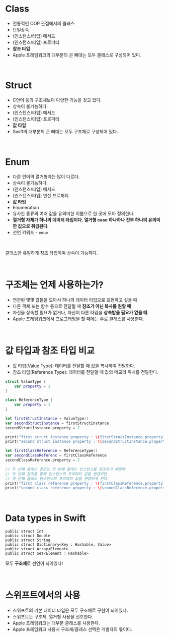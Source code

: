 # Class

- 전통적인 OOP 관점에서의 클래스
- 단일상속
- (인스턴스/타입) 메서드
- (인스턴스/타입) 프로퍼티
- **참조 타입**
- Apple 프레임워크의 대부분의 큰 뼈대는 모두 클래스로 구성되어 있다.

<br>

# Struct

- C언어 등의 구조체보다 다양한 기능을 갖고 있다.
- 상속이 불가능하다.
- (인스턴스/타입) 메서드
- (인스턴스/타입) 프로퍼티
- **값 타입**
- Swift의 대부분의 큰 뼈대는 모두 구조체로 구성되어 있다.

<br>

# Enum

- 다른 언어의 열거형과는 많이 다르다.
- 상속이 불가능하다.
- (인스턴스/타입) 메서드
- (인스턴스/타입) 연산 프로퍼티
- **값 타입**
- Enumeration
- 유사한 종류의 여러 값을 유의미한 이름으로 한 곳에 모아 정의한다.
- **열거형 자체가 하나의 데이터 타입이다. 열거형 case 하나하나 전부 하나의 유의미한 값으로 취급된다.**
- 선언 키워드 - `enum`

<br>

클래스만 유일하게 참조 타입이며 상속이 가능하다.

<br>

# 구조체는 언제 사용하는가?

- 연관된 몇몇 값들을 모아서 하나의 데이터 타입으로 표현하고 싶을 때
- 다른 객체 또는 함수 등으로 전달될 때 **참조가 아닌 복사를 원할 때**
- 자신을 상속할 필요가 없거나, 자신이 다른 타입을 **상속받을 필요가 없을 때**
- Apple 프레임워크에서 프로그래밍을 할 때에는 주로 클래스를 사용한다.

<br>

# 값 타입과 참조 타입 비교

- 값 타입(Value Type): 데이터를 전달할 때 값을 복사하여 전달한다.
- 참조 타입(Reference Type): 데이터를 전달할 때 값의 메모리 위치를 전달한다.

```Swift
struct ValueType {
    var property = 1
}

class ReferenceType {
    var property = 1
}

let firstStructInstance = ValueType()
var secondStructInstance = firstStructInstance
secondStructInstance.property = 2

print("first struct instance property : \(firstStructInstance.property)") // 1
print("second struct instance property : \(secondStructInstance.property)") // 2

let firstClassReference = ReferenceType()
var secondClassReferenc = firstClassReference
secondClassReference.property = 2

// 두 번째 클래스 참조는 첫 번째 클래스 인스턴스를 참조하기 때문에
// 두 번째 참조를 통해 인스턴스의 프로퍼티 값을 변경하면
// 첫 번째 클래스 인스턴스의 프로퍼티 값을 변경하게 된다.
print("first class reference property : \(firstClassReference.property)") // 2
print("second class reference property : \(secondClassReference.property)") // 2
```

<br>

# Data types in Swift

```
public struct Int
public struct Double
public struct String
public struct Dictionary<Key : Hashable, Value>
public struct Array<Element>
public struct Set<Element : Hashable>
```

모두 **구조체**로 선언이 되어있다!

<br>

# 스위프트에서의 사용

- 스위프트의 기본 데이터 타입은 모두 구조체로 구현이 되어있다.
- 스위프트는 구조체, 열거형 사용을 선호한다.
- Apple 프레임워크는 대부분 클래스를 사용한다.
- Apple 프레임워크 사용시 구조체/클래스 선택은 개발자의 몫이다.
